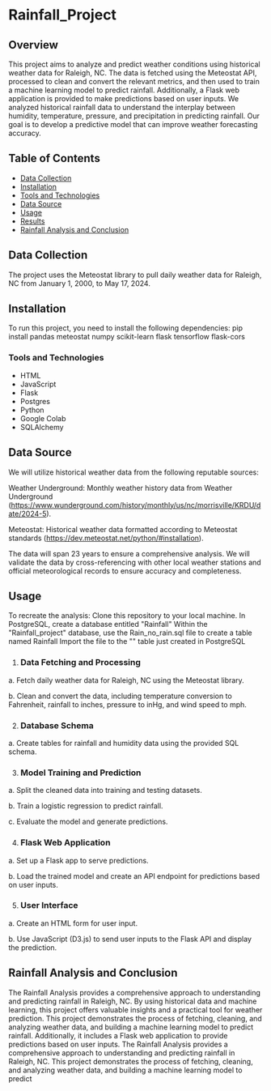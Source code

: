 # Rainfall_Project

## Overview
This project aims to analyze and predict weather conditions using historical weather data for Raleigh, NC. The data is fetched using the Meteostat API, processed to clean and convert the relevant metrics, and then used to train a machine learning model to predict rainfall. Additionally, a Flask web application is provided to make predictions based on user inputs. We analyzed historical rainfall data to understand the interplay between humidity, temperature, pressure, and precipitation in predicting rainfall. Our goal is to develop a predictive model that can improve weather forecasting accuracy.

## Table of Contents
- [Data Collection](#Data-Collection)
- [Installation](#Installation)
- [Tools and Technologies](#Tools-and-Technologies)
- [Data Source](#Data-Source)
- [Usage](#Usage)
- [Results](#Results)
- [Rainfall Analysis and Conclusion](#Rainfall-Analysis-and-Conclusion)

## Data Collection
The project uses the Meteostat library to pull daily weather data for Raleigh, NC from January 1, 2000, to May 17, 2024.

## Installation
To run this project, you need to install the following dependencies:
pip install pandas meteostat numpy scikit-learn flask tensorflow flask-cors


### Tools and Technologies

- HTML
- JavaScript
- Flask
- Postgres
- Python
- Google Colab
- SQLAlchemy

## Data Source
We will utilize historical weather data from the following reputable sources:

Weather Underground: Monthly weather history data from Weather Underground 
(https://www.wunderground.com/history/monthly/us/nc/morrisville/KRDU/date/2024-5).

Meteostat: Historical weather data formatted according to Meteostat standards (https://dev.meteostat.net/python/#installation).

The data will span 23 years to ensure a comprehensive analysis. We will validate the data by cross-referencing with other local weather stations and official meteorological records to ensure accuracy and completeness.

## Usage

To recreate the analysis:
Clone this repository to your local machine. In PostgreSQL, create a database entitled "Rainfall" Within the "Rainfall_project" database, use the Rain_no_rain.sql file to create a table named Rainfall Import the file to the "" table just created in PostgreSQL
1.	### Data Fetching and Processing
a.	Fetch daily weather data for Raleigh, NC using the Meteostat library.

b.	Clean and convert the data, including temperature conversion to Fahrenheit, rainfall to inches, pressure to inHg, and wind speed to mph.

2.	### Database Schema
a.	Create tables for rainfall and humidity data using the provided SQL schema.

3.	### Model Training and Prediction
a.	Split the cleaned data into training and testing datasets.

b.	Train a logistic regression to predict rainfall.

c.	Evaluate the model and generate predictions.

4.	### Flask Web Application
a.	Set up a Flask app to serve predictions.

b.	Load the trained model and create an API endpoint for predictions based on user inputs.

5.	### User Interface
a.	Create an HTML form for user input.

b.	Use JavaScript (D3.js) to send user inputs to the Flask API and display the prediction.


## Rainfall Analysis and Conclusion
The Rainfall Analysis provides a comprehensive approach to understanding and predicting rainfall in Raleigh, NC. By using historical data and machine learning, this project offers valuable insights and a practical tool for weather prediction.
This project demonstrates the process of fetching, cleaning, and analyzing weather data, and building a machine learning model to predict rainfall. Additionally, it includes a Flask web application to provide predictions based on user inputs. 
The Rainfall Analysis provides a comprehensive approach to understanding and predicting rainfall in Raleigh, NC. This project demonstrates the process of fetching, cleaning, and analyzing weather data, and building a machine learning model to predict 
